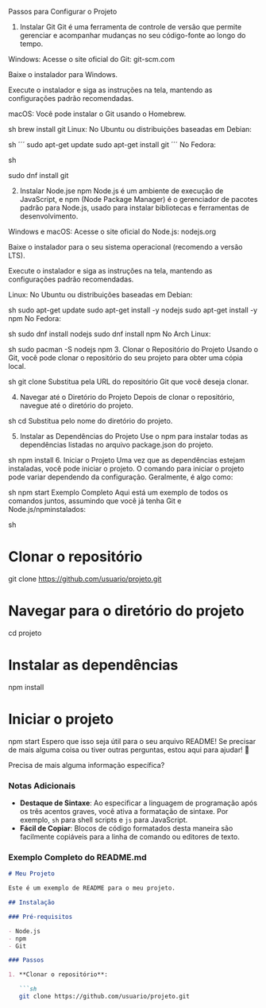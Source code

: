 Passos para Configurar o Projeto
1. Instalar Git
Git é uma ferramenta de controle de versão que permite gerenciar e acompanhar mudanças no seu código-fonte ao longo do tempo.

Windows:
Acesse o site oficial do Git: git-scm.com

Baixe o instalador para Windows.

Execute o instalador e siga as instruções na tela, mantendo as configurações padrão recomendadas.

macOS:
Você pode instalar o Git usando o Homebrew.

sh
brew install git
Linux:
No Ubuntu ou distribuições baseadas em Debian:

sh
´´´
sudo apt-get update
sudo apt-get install git
´´´
No Fedora:

sh

sudo dnf install git


2. Instalar Node.jse npm
Node.js é um ambiente de execução de JavaScript, e npm (Node Package Manager) é o gerenciador de pacotes padrão para Node.js, usado para instalar bibliotecas e ferramentas de desenvolvimento.

Windows e macOS:
Acesse o site oficial do Node.js: nodejs.org

Baixe o instalador para o seu sistema operacional (recomendo a versão LTS).

Execute o instalador e siga as instruções na tela, mantendo as configurações padrão recomendadas.

Linux:
No Ubuntu ou distribuições baseadas em Debian:

sh
sudo apt-get update
sudo apt-get install -y nodejs
sudo apt-get install -y npm
No Fedora:

sh
sudo dnf install nodejs
sudo dnf install npm
No Arch Linux:

sh
sudo pacman -S nodejs npm
3. Clonar o Repositório do Projeto
Usando o Git, você pode clonar o repositório do seu projeto para obter uma cópia local.

sh
git clone <URL-do-repositorio>
Substitua <URL-do-repositorio> pela URL do repositório Git que você deseja clonar.

4. Navegar até o Diretório do Projeto
Depois de clonar o repositório, navegue até o diretório do projeto.

sh
cd <nome-do-projeto>
Substitua <nome-do-projeto> pelo nome do diretório do projeto.

5. Instalar as Dependências do Projeto
Use o npm para instalar todas as dependências listadas no arquivo package.json do projeto.

sh
npm install
6. Iniciar o Projeto
Uma vez que as dependências estejam instaladas, você pode iniciar o projeto. O comando para iniciar o projeto pode variar dependendo da configuração. Geralmente, é algo como:

sh
npm start
Exemplo Completo
Aqui está um exemplo de todos os comandos juntos, assumindo que você já tenha Git e Node.js/npminstalados:

sh
# Clonar o repositório
git clone https://github.com/usuario/projeto.git

# Navegar para o diretório do projeto
cd projeto

# Instalar as dependências
npm install

# Iniciar o projeto
npm start
Espero que isso seja útil para o seu arquivo README! Se precisar de mais alguma coisa ou tiver outras perguntas, estou aqui para ajudar! 🚀

Precisa de mais alguma informação específica?



### Notas Adicionais

- **Destaque de Sintaxe**: Ao especificar a linguagem de programação após os três acentos graves, você ativa a formatação de sintaxe. Por exemplo, `sh` para shell scripts e `js` para JavaScript.
- **Fácil de Copiar**: Blocos de código formatados desta maneira são facilmente copiáveis para a linha de comando ou editores de texto.

### Exemplo Completo do README.md

```markdown
# Meu Projeto

Este é um exemplo de README para o meu projeto.

## Instalação

### Pré-requisitos

- Node.js
- npm
- Git

### Passos

1. **Clonar o repositório**:

   ```sh
   git clone https://github.com/usuario/projeto.git

